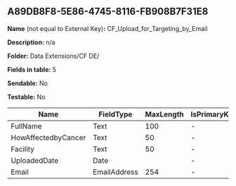 ## A89DB8F8-5E86-4745-8116-FB908B7F31E8

**Name** (not equal to External Key)**:** CF_Upload_for_Targeting_by_Email

**Description:** n/a

**Folder:** Data Extensions/CF DE/

**Fields in table:** 5

**Sendable:** No

**Testable:** No

| Name | FieldType | MaxLength | IsPrimaryKey | IsNullable | DefaultValue |
| --- | --- | --- | --- | --- | --- |
| FullName | Text | 100 | - | + |  |
| HowAffectedbyCancer | Text | 50 | - | + |  |
| Facility | Text | 50 | - | + |  |
| UploadedDate | Date |  | - | + | GetDate() |
| Email | EmailAddress | 254 | - | - |  |
